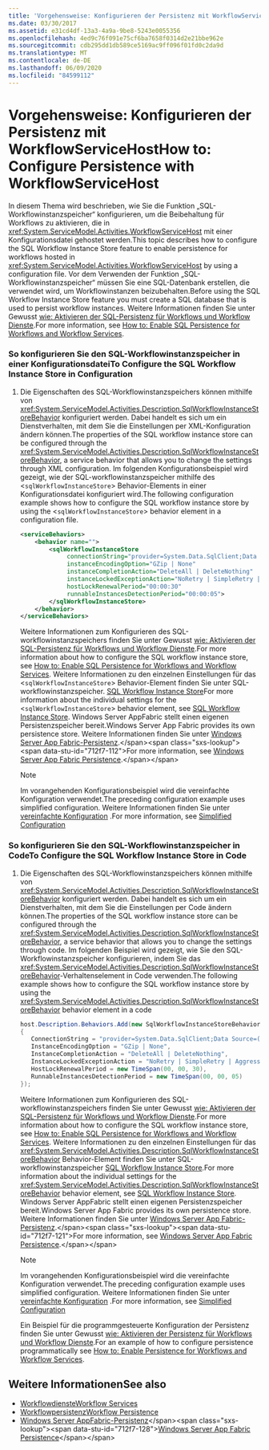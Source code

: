 ```yaml
---
title: 'Vorgehensweise: Konfigurieren der Persistenz mit WorkflowServiceHost'
ms.date: 03/30/2017
ms.assetid: e31cd4df-13a3-4a9a-9be8-5243e0055356
ms.openlocfilehash: 4ed9c76f091e75cf6ba7658f0314d2e21bbe962e
ms.sourcegitcommit: cdb295dd1db589ce5169ac9ff096f01fd0c2da9d
ms.translationtype: MT
ms.contentlocale: de-DE
ms.lasthandoff: 06/09/2020
ms.locfileid: "84599112"
---
```

# <a name="how-to-configure-persistence-with-workflowservicehost"></a><span data-ttu-id="712f7-102">Vorgehensweise: Konfigurieren der Persistenz mit WorkflowServiceHost</span><span class="sxs-lookup"><span data-stu-id="712f7-102">How to: Configure Persistence with WorkflowServiceHost</span></span>
<span data-ttu-id="712f7-103">In diesem Thema wird beschrieben, wie Sie die Funktion „SQL-Workflowinstanzspeicher“ konfigurieren, um die Beibehaltung für Workflows zu aktivieren, die in <xref:System.ServiceModel.Activities.WorkflowServiceHost> mit einer Konfigurationsdatei gehostet werden.</span><span class="sxs-lookup"><span data-stu-id="712f7-103">This topic describes how to configure the SQL Workflow Instance Store feature to enable persistence for workflows hosted in <xref:System.ServiceModel.Activities.WorkflowServiceHost> by using a configuration file.</span></span> <span data-ttu-id="712f7-104">Vor dem Verwenden der Funktion „SQL-Workflowinstanzspeicher“ müssen Sie eine SQL-Datenbank erstellen, die verwendet wird, um Workflowinstanzen beizubehalten.</span><span class="sxs-lookup"><span data-stu-id="712f7-104">Before using the SQL Workflow Instance Store feature you must create a SQL database that is used to persist workflow instances.</span></span> <span data-ttu-id="712f7-105">Weitere Informationen finden Sie unter Gewusst [wie: Aktivieren der SQL-Persistenz für Workflows und Workflow Dienste](../../windows-workflow-foundation/how-to-enable-sql-persistence-for-workflows-and-workflow-services.md).</span><span class="sxs-lookup"><span data-stu-id="712f7-105">For more information, see [How to: Enable SQL Persistence for Workflows and Workflow Services](../../windows-workflow-foundation/how-to-enable-sql-persistence-for-workflows-and-workflow-services.md).</span></span>  
  
### <a name="to-configure-the-sql-workflow-instance-store-in-configuration"></a><span data-ttu-id="712f7-106">So konfigurieren Sie den SQL-Workflowinstanzspeicher in einer Konfigurationsdatei</span><span class="sxs-lookup"><span data-stu-id="712f7-106">To Configure the SQL Workflow Instance Store in Configuration</span></span>  
  
1. <span data-ttu-id="712f7-107">Die Eigenschaften des SQL-Workflowinstanzspeichers können mithilfe von <xref:System.ServiceModel.Activities.Description.SqlWorkflowInstanceStoreBehavior> konfiguriert werden. Dabei handelt es sich um ein Dienstverhalten, mit dem Sie die Einstellungen per XML-Konfiguration ändern können.</span><span class="sxs-lookup"><span data-stu-id="712f7-107">The properties of the SQL workflow instance store can be configured through the <xref:System.ServiceModel.Activities.Description.SqlWorkflowInstanceStoreBehavior>, a service behavior that allows you to change the settings through XML configuration.</span></span> <span data-ttu-id="712f7-108">Im folgenden Konfigurationsbeispiel wird gezeigt, wie der SQL-workflowinstanzspeicher mithilfe des <`sqlWorkflowInstanceStore`> Behavior-Elements in einer Konfigurationsdatei konfiguriert wird.</span><span class="sxs-lookup"><span data-stu-id="712f7-108">The following configuration example shows how to configure the SQL workflow instance store by using the <`sqlWorkflowInstanceStore`> behavior element in a configuration file.</span></span>  
  
    ```xml  
    <serviceBehaviors>  
        <behavior name="">  
            <sqlWorkflowInstanceStore
                 connectionString="provider=System.Data.SqlClient;Data Source=(local);Initial Catalog=DefaultPersistenceProviderDb;Integrated Security=True;Async=true"  
                 instanceEncodingOption="GZip | None"  
                 instanceCompletionAction="DeleteAll | DeleteNothing"  
                 instanceLockedExceptionAction="NoRetry | SimpleRetry | AggressiveRetry"  
                 hostLockRenewalPeriod="00:00:30"
                 runnableInstancesDetectionPeriod="00:00:05">  
            </sqlWorkflowInstanceStore>  
        </behavior>  
    </serviceBehaviors>  
    ```  
  
     <span data-ttu-id="712f7-109">Weitere Informationen zum Konfigurieren des SQL-workflowinstanzspeichers finden Sie unter Gewusst [wie: Aktivieren der SQL-Persistenz für Workflows und Workflow Dienste](../../windows-workflow-foundation/how-to-enable-sql-persistence-for-workflows-and-workflow-services.md).</span><span class="sxs-lookup"><span data-stu-id="712f7-109">For more information about how to configure the SQL workflow instance store, see [How to: Enable SQL Persistence for Workflows and Workflow Services](../../windows-workflow-foundation/how-to-enable-sql-persistence-for-workflows-and-workflow-services.md).</span></span> <span data-ttu-id="712f7-110">Weitere Informationen zu den einzelnen Einstellungen für das <`sqlWorkflowInstanceStore`> Behavior-Element finden Sie unter SQL-workflowinstanzspeicher. [SQL Workflow Instance Store](../../windows-workflow-foundation/sql-workflow-instance-store.md)</span><span class="sxs-lookup"><span data-stu-id="712f7-110">For more information about the individual settings for the <`sqlWorkflowInstanceStore`> behavior element, see [SQL Workflow Instance Store](../../windows-workflow-foundation/sql-workflow-instance-store.md).</span></span> <span data-ttu-id="712f7-111">Windows Server AppFabric stellt einen eigenen Persistenzspeicher bereit.</span><span class="sxs-lookup"><span data-stu-id="712f7-111">Windows Server App Fabric provides its own persistence store.</span></span> <span data-ttu-id="712f7-112">Weitere Informationen finden Sie unter [Windows Server App Fabric-Persistenz](https://docs.microsoft.com/previous-versions/appfabric/ee677272(v=azure.10)).</span><span class="sxs-lookup"><span data-stu-id="712f7-112">For more information, see [Windows Server App Fabric Persistence](https://docs.microsoft.com/previous-versions/appfabric/ee677272(v=azure.10)).</span></span>  
  
    > [!NOTE]
    > <span data-ttu-id="712f7-113">Im vorangehenden Konfigurationsbeispiel wird die vereinfachte Konfiguration verwendet.</span><span class="sxs-lookup"><span data-stu-id="712f7-113">The preceding configuration example uses simplified configuration.</span></span> <span data-ttu-id="712f7-114">Weitere Informationen finden Sie unter [vereinfachte Konfiguration](../simplified-configuration.md) .</span><span class="sxs-lookup"><span data-stu-id="712f7-114">For more information, see [Simplified Configuration](../simplified-configuration.md)</span></span>  
  
### <a name="to-configure-the-sql-workflow-instance-store-in-code"></a><span data-ttu-id="712f7-115">So konfigurieren Sie den SQL-Workflowinstanzspeicher in Code</span><span class="sxs-lookup"><span data-stu-id="712f7-115">To Configure the SQL Workflow Instance Store in Code</span></span>  
  
1. <span data-ttu-id="712f7-116">Die Eigenschaften des SQL-Workflowinstanzspeichers können mithilfe von <xref:System.ServiceModel.Activities.Description.SqlWorkflowInstanceStoreBehavior> konfiguriert werden. Dabei handelt es sich um ein Dienstverhalten, mit dem Sie die Einstellungen per Code ändern können.</span><span class="sxs-lookup"><span data-stu-id="712f7-116">The properties of the SQL workflow instance store can be configured through the <xref:System.ServiceModel.Activities.Description.SqlWorkflowInstanceStoreBehavior>, a service behavior that allows you to change the settings through code.</span></span> <span data-ttu-id="712f7-117">Im folgenden Beispiel wird gezeigt, wie Sie den SQL-Workflowinstanzspeicher konfigurieren, indem Sie das <xref:System.ServiceModel.Activities.Description.SqlWorkflowInstanceStoreBehavior>-Verhaltenselement in Code verwenden.</span><span class="sxs-lookup"><span data-stu-id="712f7-117">The following example shows how to configure the SQL workflow instance store by using the <xref:System.ServiceModel.Activities.Description.SqlWorkflowInstanceStoreBehavior> behavior element in a code</span></span>  
  
    ```csharp  
    host.Description.Behaviors.Add(new SqlWorkflowInstanceStoreBehavior  
    {  
       ConnectionString = "provider=System.Data.SqlClient;Data Source=(local);Initial Catalog=DefaultPersistenceProviderDb;Integrated Security=True;Async=true",  
       InstanceEncodingOption = "GZip | None",  
       InstanceCompletionAction = "DeleteAll | DeleteNothing",  
       InstanceLockedExceptionAction = "NoRetry | SimpleRetry | AggressiveRetry",  
       HostLockRenewalPeriod = new TimeSpan(00, 00, 30),  
       RunnableInstancesDetectionPeriod = new TimeSpan(00, 00, 05)  
    });  
    ```  
  
     <span data-ttu-id="712f7-118">Weitere Informationen zum Konfigurieren des SQL-workflowinstanzspeichers finden Sie unter Gewusst [wie: Aktivieren der SQL-Persistenz für Workflows und Workflow Dienste](../../windows-workflow-foundation/how-to-enable-sql-persistence-for-workflows-and-workflow-services.md).</span><span class="sxs-lookup"><span data-stu-id="712f7-118">For more information about how to configure the SQL workflow instance store, see [How to: Enable SQL Persistence for Workflows and Workflow Services](../../windows-workflow-foundation/how-to-enable-sql-persistence-for-workflows-and-workflow-services.md).</span></span> <span data-ttu-id="712f7-119">Weitere Informationen zu den einzelnen Einstellungen für das <xref:System.ServiceModel.Activities.Description.SqlWorkflowInstanceStoreBehavior> Behavior-Element finden Sie unter SQL-workflowinstanzspeicher [SQL Workflow Instance Store](../../windows-workflow-foundation/sql-workflow-instance-store.md).</span><span class="sxs-lookup"><span data-stu-id="712f7-119">For more information about the individual settings for the <xref:System.ServiceModel.Activities.Description.SqlWorkflowInstanceStoreBehavior> behavior element, see [SQL Workflow Instance Store](../../windows-workflow-foundation/sql-workflow-instance-store.md).</span></span> <span data-ttu-id="712f7-120">Windows Server AppFabric stellt einen eigenen Persistenzspeicher bereit.</span><span class="sxs-lookup"><span data-stu-id="712f7-120">Windows Server App Fabric provides its own persistence store.</span></span> <span data-ttu-id="712f7-121">Weitere Informationen finden Sie unter [Windows Server App Fabric-Persistenz](https://docs.microsoft.com/previous-versions/appfabric/ee677272(v=azure.10)).</span><span class="sxs-lookup"><span data-stu-id="712f7-121">For more information, see [Windows Server App Fabric Persistence](https://docs.microsoft.com/previous-versions/appfabric/ee677272(v=azure.10)).</span></span>  
  
    > [!NOTE]
    > <span data-ttu-id="712f7-122">Im vorangehenden Konfigurationsbeispiel wird die vereinfachte Konfiguration verwendet.</span><span class="sxs-lookup"><span data-stu-id="712f7-122">The preceding configuration example uses simplified configuration.</span></span> <span data-ttu-id="712f7-123">Weitere Informationen finden Sie unter [vereinfachte Konfiguration](../simplified-configuration.md) .</span><span class="sxs-lookup"><span data-stu-id="712f7-123">For more information, see [Simplified Configuration](../simplified-configuration.md)</span></span>  
  
     <span data-ttu-id="712f7-124">Ein Beispiel für die programmgesteuerte Konfiguration der Persistenz finden Sie unter Gewusst [wie: Aktivieren der Persistenz für Workflows und Workflow Dienste](../../windows-workflow-foundation/how-to-enable-persistence-for-workflows-and-workflow-services.md).</span><span class="sxs-lookup"><span data-stu-id="712f7-124">For an example of how to configure persistence programmatically see [How to: Enable Persistence for Workflows and Workflow Services](../../windows-workflow-foundation/how-to-enable-persistence-for-workflows-and-workflow-services.md).</span></span>  
  
## <a name="see-also"></a><span data-ttu-id="712f7-125">Weitere Informationen</span><span class="sxs-lookup"><span data-stu-id="712f7-125">See also</span></span>

- [<span data-ttu-id="712f7-126">Workflowdienste</span><span class="sxs-lookup"><span data-stu-id="712f7-126">Workflow Services</span></span>](workflow-services.md)
- [<span data-ttu-id="712f7-127">Workflowpersistenz</span><span class="sxs-lookup"><span data-stu-id="712f7-127">Workflow Persistence</span></span>](../../windows-workflow-foundation/workflow-persistence.md)
- <span data-ttu-id="712f7-128">[Windows Server AppFabric-Persistenz](https://docs.microsoft.com/previous-versions/appfabric/ee677272(v=azure.10))</span><span class="sxs-lookup"><span data-stu-id="712f7-128">[Windows Server App Fabric Persistence](https://docs.microsoft.com/previous-versions/appfabric/ee677272(v=azure.10))</span></span>
